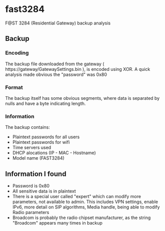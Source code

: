 # fast3284
F@ST 3284 (Residential Gateway) backup analysis
## Backup
### Encoding
The backup file downloaded from the gateway ( https://gateway/GatewaySettings.bin ), is encoded using XOR.
A quick analysis made obvious the "password" was 0x80
### Format
The backup itself has some obvious segments, where data is separated by nulls and have a byte indicating length.
### Information
The backup contains:
* Plaintext passwords for all users
* Plaintext passwords for wifi
* Time servers used
* DHCP alocations (IP - MAC - Hostname)
* Model name (FAST3284)
## Information I found
* Password is 0x80
* All sensitive data is in plaintext
* There is a special user called "expert" which can modify more parameters, not available to admin. This includes VPN settings, enable IPv6, more detail on SIP algorithms, Media handle, being able to modify Radio parameters
* Broadcom is probably the radio chipset manufacturer, as the string "Broadcom" appears many times in backup
